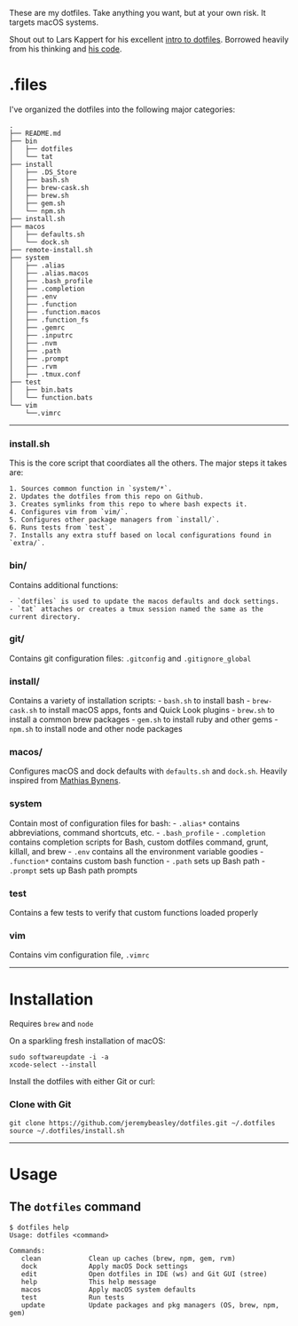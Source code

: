 These are my dotfiles. Take anything you want, but at your own risk. It targets macOS systems. 

Shout out to Lars Kappert for his excellent [intro to dotfiles](https://medium.com/@webprolific/getting-started-with-dotfiles-43c3602fd789). Borrowed heavily from his thinking and [his code](https://github.com/webpro/dotfiles).

# .files
I've organized the dotfiles into the following major categories:

````
.
├── README.md
├── bin
│   ├── dotfiles
│   └── tat
├── install
│   ├── .DS_Store
│   ├── bash.sh
│   ├── brew-cask.sh
│   ├── brew.sh
│   ├── gem.sh
│   └── npm.sh
├── install.sh
├── macos
│   ├── defaults.sh
│   └── dock.sh
├── remote-install.sh
├── system
│   ├── .alias
│   ├── .alias.macos
│   ├── .bash_profile
│   ├── .completion
│   ├── .env
│   ├── .function
│   ├── .function.macos
│   ├── .function_fs
│   ├── .gemrc
│   ├── .inputrc
│   ├── .nvm
│   ├── .path
│   ├── .prompt
│   ├── .rvm
│   ├── .tmux.conf
├── test
│   ├── bin.bats
│   └── function.bats
└── vim
    └──.vimrc
````

- - - -

### install.sh
This is the core script that coordiates all the others. The major steps it takes are: 

	1. Sources common function in `system/*`.
	2. Updates the dotfiles from this repo on Github. 
	3. Creates symlinks from this repo to where bash expects it. 
	4. Configures vim from `vim/`. 
	5. Configures other package managers from `install/`. 
	6. Runs tests from `test`. 
	7. Installs any extra stuff based on local configurations found in `extra/`. 

### bin/
Contains additional functions: 

	- `dotfiles` is used to update the macos defaults and dock settings.
	- `tat` attaches or creates a tmux session named the same as the current directory.

### git/
Contains git configuration files: `.gitconfig` and `.gitignore_global`

### install/
Contains a variety of installation scripts: 
	- `bash.sh` to install bash
	- `brew-cask.sh` to install macOS apps, fonts and Quick Look plugins
	- `brew.sh` to install a common brew packages
	- `gem.sh` to install ruby and other gems
	- `npm.sh` to install node and other node packages

### macos/
Configures macOS and dock defaults with `defaults.sh` and `dock.sh`. Heavily inspired from [Mathias Bynens](https://github.com/mathiasbynens/dotfiles/blob/master/.macos).

### system
Contain most of configuration files for bash: 
	- `.alias*` contains abbreviations, command shortcuts, etc. 
	- `.bash_profile`
	- `.completion` contains completion scripts for Bash, custom dotfiles command, grunt, killall, and brew
	- `.env` contains all the environment variable goodies
	- `.function*` contains custom bash function
	- `.path` sets up Bash path
	- `.prompt` sets up Bash path prompts 

### test
Contains a few tests to verify that custom functions loaded properly 

### vim
Contains vim configuration file, `.vimrc`

- - - - 



# Installation

Requires `brew` and `node`

On a sparkling fresh installation of macOS:

    sudo softwareupdate -i -a
    xcode-select --install

Install the dotfiles with either Git or curl:

### Clone with Git

    git clone https://github.com/jeremybeasley/dotfiles.git ~/.dotfiles
    source ~/.dotfiles/install.sh
	
- - - -

# Usage

## The `dotfiles` command

    $ dotfiles help
    Usage: dotfiles <command>
    
    Commands:
       clean            Clean up caches (brew, npm, gem, rvm)
       dock             Apply macOS Dock settings
       edit             Open dotfiles in IDE (ws) and Git GUI (stree)
       help             This help message
       macos            Apply macOS system defaults
       test             Run tests
       update           Update packages and pkg managers (OS, brew, npm, gem)

